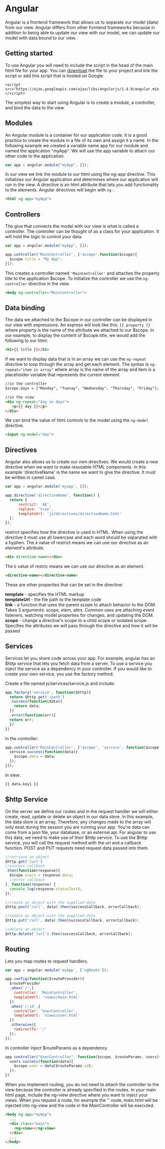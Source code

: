 # Angular

Angular is a frontend framework that allows us to separate
our model (data) from our view.  Angular differs from other
frontend frameworks because in addition to being able to update
our view with our model, we can update our model with data bound
to our view. 

## Getting started
To use Angular you will need to include the script in the head 
of the main html file for your app. You can [download](https://angularjs.org/) the file 
to your project and link the script or add this script that is
hosted on Google:

```
<script src="https://ajax.googleapis.com/ajax/libs/angularjs/1.4.9/angular.min.js"></script>
```

The simplest way to start using Angular is to create a module, a controller, and bind the data to the view.

## Modules 
An Angular module is a container for our application code.
It is a good practice to create the module in a file of its
own and assign it a name.  In the following example we created
a variable name app for our module and named the application "myApp".  We will use the app variable to attach our other code to the application.

```js
var app = angular.module("myApp", []);
```

In our view we link the module to our html using the ng-app
directive.  This initializes our Angular application and
determines where our application will run in the view. 
A directive is an html attribute that lets you add functionality
to the elements. Angular directives will begin with `ng-`.

```html
<html ng-app="myApp">
```

## Controllers
The glue that connects the model with our view is what is 
called a controller. The controller can be thought of as
a class for your application. It will hold the logic to 
control your data.

```js
var app = angular.module("myApp", []);

app.controller('MainController', ['$scope',function($scope){
  $scope.title = "My App";
}]);
```

This creates a controller named `'MainController'` and attaches
the property title to the application $scope. To initialize the controller we use the `ng-controller` directive
in the view.

```html
<body ng-controller="MainController">
```

## Data binding
The data we attached to the $scope in our controller can be
displayed in our view with expressions. An express will look
like this: `{{ property }}` where property is the name of 
the attribute we attached to our $scope.  In our example, to
display the content of $scope.title, we would add the following
to our html:

```html
<h1>{{ title }}</h1>
```

If we want to display data that is in an array we can use the
`ng-repeat` directive to loop through the array and get each
element. The syntax is `ng-repeat="item in array"` where array
is the name of the array and item is a placeholder variable
that represents the current element. 

```html
//in the controller
$scope.days = ["Monday", "Tuesay", "Wednesday", "Thursday", "Friday"];

//in the view
<div ng-repeat="day in days">
   <p>{{ day }}</p>
</div>
```

We can bind the value of html controls to the model using the 
`ng-model` directive.  

```html
<input ng-model="day">
```

## Directives

Angular also allows us to create our own directives.  We would 
create a new directive when we want to make resusable HTML components. In this example 'directiveName' is the name we
want to give the directive. It must be written in camel case.

```js
var app = angular.module('myapp', []);

app.directive('directiveName', function() {
  return {
      restrict: 'AE',
      replace: 'true',
      templateUrl: 'js/directives/directiveName.html'
  };
});
```
restrict specifies how the directive is used in HTML. When using 
the directive it must use all lowercase and each word should be
separated with a hyphen. The `A` value of restrict means we can use our directive as an element's attribute.

```html
<div directive-name></div>
```

The `E` value of restric means we can use our directive as an
element.

```html
<directive-name></directive-name>
```

These are other properties that can be set in the directive:

**template** - specifies the HTML markup  
**templateUrl** - the file path to the template code  
**link** - a function that uses the parent scope to attach behavior to the DOM. Takes 3 arguments: scope, elem, attrs. Common uses are attaching event listeners, watching model properties for changes, and updating the DOM.  
**scope** - change a directive's scope to a child scope or isolated scope. Specifies the attributes we will pass through the directive and how it will be passed  

## Services

Services let you share code across your app. For example, angular has an $http service that lets you fetch data from a server. To use a service you inject the service as a dependency in your controller. If you would like to create your own service,
you use the factory method.

Create a file named js/services/service.js and include:

```js
app.factory('service', function($http){
  return $http.get('/path')
  .success(function(data){
    return data;
  })
  .error(function(err){
  return err;
  })
})
```
in the controller:

```js
app.controller('MainController', ['$scope', 'service', function($scope, service) {
  service.success(function(data){
    $scope.data = data;
  });
}]);
```
in view:

```html
{{ data.key1 }}
```

## $http Service
On the server we define our routes and in the request 
handler we will either create, read, update or delete
an object in our data store.  In this example, the 
data store is an array.  Therefore, any changes made to
the array will only exist during the session you are
running your app. You're data can come from a json file,
your database, or an external api.  For angular to use 
this data, we need to make use of their $http service. 
To use the $http service, you will call the request method
with the url and a callback function. POST and PUT requests
need request data passed into them. 

```js
//retrieve an object
$http.get('/url')
//success callback
.then(function(response){
  $scope.users = response.data;
  //error callback
}, function(response) {
  console.log(response.statusText);
});

//create an object with the supplied data
$http.post('/url', data).then(successCallback, errorCallback);

//update an object with the supplied data
$http.put('/url', data).then(successCallback, errorCallback);

//delete an object
$http.delete('/url').then(successCallback, errorCallback);
```


## Routing
Lets you map routes to request handlers.

```js
var app = angular.module('myApp', ['ngRoute']);

app.config(function($routeProvider){
  $routeProvider
  .when('/',{
    controller: 'MainController',
    templateUrl: 'views/main.html'
  })
  .when('/:id',{
    controller: 'UserController',
    templateUrl: 'views/user.html'
  })
  .otherwise({
    redirectTo: '/'
  });
});
```
In controller inject $routeParams as a dependency

```js
app.controller("UserController", function($scope, $routeParams, users){
  users.success(function(data){
    $scope.user = data[$routeParams.id];
  });
})
```

When you implement routing, you do not need to attach
the controller to the view because the controller is already
specified in the routes. In your main html page, include the ng-view directive where you want to inject your views.  When you request a route, for example the '\' route, main.html will be injected into ng-view and the code in the MainController will
be executed.

```html
<body ng-app="myApp">
  ...
  <div class="main">
    <ng-view></ng-view>
  </div>
  ...
</body>
```
